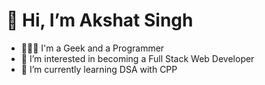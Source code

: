 # 👋 Hi, I’m Akshat Singh
- 👨🏻‍🎓 I'm a Geek and a Programmer
- 👀 I’m interested in becoming a Full Stack Web Developer
- 🌱 I’m currently learning DSA with CPP

<!---
akshat-singh-dev/akshat-singh-dev is a ✨ special ✨ repository because its `README.md` (this file) appears on your GitHub profile.
You can click the Preview link to take a look at your changes.
--->
